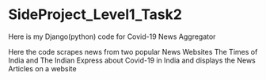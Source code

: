 # SideProject_Level1_Task2

Here is my Django(python) code for Covid-19 News Aggregator

Here the code scrapes news from two popular News Websites The Times of India and The Indian Express about Covid-19 in India and displays the News Articles on a website
